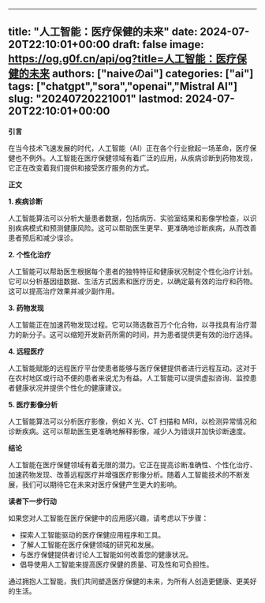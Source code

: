 
---
title: "人工智能：医疗保健的未来"
date: 2024-07-20T22:10:01+00:00
draft: false
image: https://og.g0f.cn/api/og?title=人工智能：医疗保健的未来
authors: ["naiveのai"]
categories: ["ai"]
tags: ["chatgpt","sora","openai","Mistral AI"]
slug: "20240720221001"
lastmod: 2024-07-20T22:10:01+00:00
---
**引言**

在当今技术飞速发展的时代，人工智能（AI）正在各个行业掀起一场革命，医疗保健也不例外。人工智能在医疗保健领域有着广泛的应用，从疾病诊断到药物发现，它正在改变着我们提供和接受医疗服务的方式。

**正文**

**1. 疾病诊断**

人工智能算法可以分析大量患者数据，包括病历、实验室结果和影像学检查，以识别疾病模式和预测健康风险。这可以帮助医生更早、更准确地诊断疾病，从而改善患者预后和减少误诊。

**2. 个性化治疗**

人工智能可以帮助医生根据每个患者的独特特征和健康状况制定个性化治疗计划。它可以分析基因组数据、生活方式因素和医疗历史，以确定最有效的治疗和药物。这可以提高治疗效果并减少副作用。

**3. 药物发现**

人工智能正在加速药物发现过程。它可以筛选数百万个化合物，以寻找具有治疗潜力的新分子。这可以缩短开发新药所需的时间，并为患者提供更有效的治疗选择。

**4. 远程医疗**

人工智能赋能的远程医疗平台使患者能够与医疗保健提供者进行远程互动。这对于在农村地区或行动不便的患者来说尤为有益。人工智能可以提供虚拟咨询、监控患者健康状况并提供个性化的健康建议。

**5. 医疗影像分析**

人工智能算法可以分析医疗影像，例如 X 光、CT 扫描和 MRI，以检测异常情况和诊断疾病。这可以帮助医生更准确地解释影像，减少人为错误并加快诊断速度。

**结论**

人工智能在医疗保健领域有着无限的潜力。它正在提高诊断准确性、个性化治疗、加速药物发现、改善远程医疗并增强医疗影像分析。随着人工智能技术的不断发展，我们可以期待它在未来对医疗保健产生更大的影响。

**读者下一步行动**

如果您对人工智能在医疗保健中的应用感兴趣，请考虑以下步骤：

* 探索人工智能驱动的医疗保健应用程序和工具。
* 了解人工智能在医疗保健领域的研究和发展。
* 与医疗保健提供者讨论人工智能如何改善您的健康状况。
* 倡导使用人工智能来提高医疗保健的质量、可及性和可负担性。

通过拥抱人工智能，我们共同塑造医疗保健的未来，为所有人创造更健康、更美好的生活。